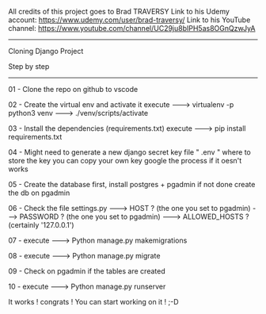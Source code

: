 All credits of this project goes to Brad TRAVERSY
Link to his Udemy account: https://www.udemy.com/user/brad-traversy/
Link to his YouTube channel: https://www.youtube.com/channel/UC29ju8bIPH5as8OGnQzwJyA

--------------------------------------------------------------

Cloning Django Project

Step by step

--------------------------------------------------------------

01 - Clone the repo on github to vscode

02 - Create the virtual env and activate it
	execute --->	virtualenv -p python3 venv
		--->	./venv/scripts/activate

03 - Install the dependencies (requirements.txt)
	execute --->	pip install requirements.txt

04 - Might need to generate a new django secret key
	file " .env " where to store the key
	you can copy your own key
	google the process if it oesn't works

05 - Create the database
	first, install postgres + pgadmin if not done
	create the db on pgadmin

06 - Check the file settings.py
	---> HOST ? (the one you set to pgadmin)
	---> PASSWORD ? (the one you set to pgadmin)
	---> ALLOWED_HOSTS ? (certainly '127.0.0.1')

07 - execute --->	Python manage.py makemigrations

08 - execute --->	Python manage.py migrate

09 - Check on pgadmin if the tables are created

10 - execute --->	Python manage.py runserver

It works ! congrats ! You can start working on it !   ;-D